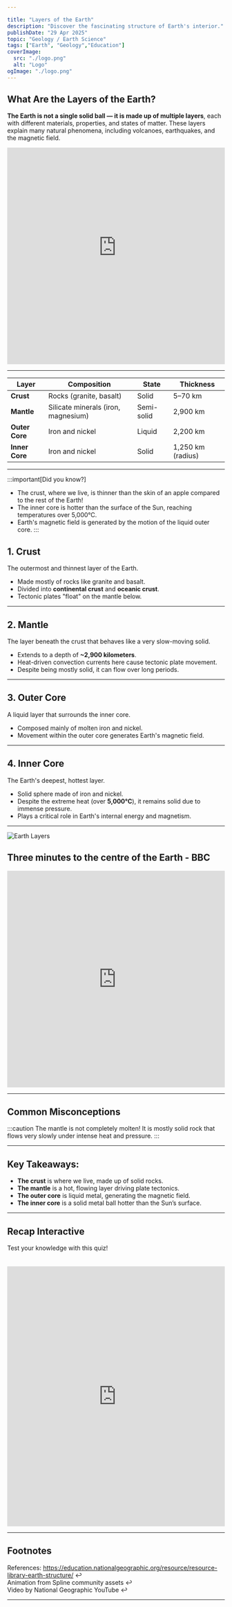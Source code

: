 ```yaml
---

title: "Layers of the Earth"
description: "Discover the fascinating structure of Earth's interior."
publishDate: "29 Apr 2025"
topic: "Geology / Earth Science"
tags: ["Earth", "Geology","Education"]
coverImage:
  src: "./logo.png"
  alt: "Logo"
ogImage: "./logo.png"
---
```


## What Are the Layers of the Earth?
**The Earth is not a single solid ball — it is made up of multiple layers**, each with different materials, properties, and states of matter. These layers explain many natural phenomena, including volcanoes, earthquakes, and the magnetic field.

<iframe 
    src="https://quizlayersoftheearth-main-zmp6g6hsrmgn9yd7758tbh.streamlit.app?embed=true" 
    width="100%" 
    height="500" 
    frameborder="0">
</iframe>

---

| Layer         | Composition                        | State        | Thickness            |
| ------------- | ---------------------------------- | ------------ | -------------------- |
| **Crust**     | Rocks (granite, basalt)             | Solid        | 5–70 km              |
| **Mantle**    | Silicate minerals (iron, magnesium) | Semi-solid   | 2,900 km             |
| **Outer Core**| Iron and nickel                    | Liquid       | 2,200 km             |
| **Inner Core**| Iron and nickel                    | Solid        | 1,250 km (radius)    |

---

:::important[Did you know?]
* The crust, where we live, is thinner than the skin of an apple compared to the rest of the Earth!
* The inner core is hotter than the surface of the Sun, reaching temperatures over 5,000°C.
* Earth's magnetic field is generated by the motion of the liquid outer core.
:::

## **1. Crust**
The outermost and thinnest layer of the Earth.

- Made mostly of rocks like granite and basalt.
- Divided into **continental crust** and **oceanic crust**.
- Tectonic plates "float" on the mantle below.

---

## **2. Mantle**
The layer beneath the crust that behaves like a very slow-moving solid.

- Extends to a depth of **~2,900 kilometers**.
- Heat-driven convection currents here cause tectonic plate movement.
- Despite being mostly solid, it can flow over long periods.

---

## **3. Outer Core**
A liquid layer that surrounds the inner core.

- Composed mainly of molten iron and nickel.
- Movement within the outer core generates Earth's magnetic field.

---

## **4. Inner Core**
The Earth's deepest, hottest layer.

- Solid sphere made of iron and nickel.
- Despite the extreme heat (over **5,000°C**), it remains solid due to immense pressure.
- Plays a critical role in Earth's internal energy and magnetism.

---

![Earth Layers](earth_layers.png)

## Three minutes to the centre of the Earth - BBC

<iframe 
    src="https://www.youtube.com/embed/SeFT0ewzM6g" 
    title="Three minutes to the centre of the Earth - BBC" 
    frameborder="0" 
    allow="accelerometer; autoplay; clipboard-write; encrypted-media; gyroscope; picture-in-picture" 
    allowfullscreen 
    width="100%" 
    height="500">
</iframe>

---

## **Common Misconceptions**
:::caution
The mantle is not completely molten! It is mostly solid rock that flows very slowly under intense heat and pressure.
:::

---

## Key Takeaways:

- **The crust** is where we live, made up of solid rocks.
- **The mantle** is a hot, flowing layer driving plate tectonics.
- **The outer core** is liquid metal, generating the magnetic field.
- **The inner core** is a solid metal ball hotter than the Sun’s surface.

---

## Recap Interactive

Test your knowledge with this quiz!

<iframe 
    src="https://editor.p5js.org/arthifact/full/uYnYvKU7r" 
    width="100%" 
    height="600" 
    style="border: none; margin-top: 20px;"
    loading="lazy"
    allowfullscreen
></iframe>

---

## Footnotes

References:
https://education.nationalgeographic.org/resource/resource-library-earth-structure/ ↩   
Animation from Spline community assets ↩  
Video by National Geographic YouTube ↩  

---